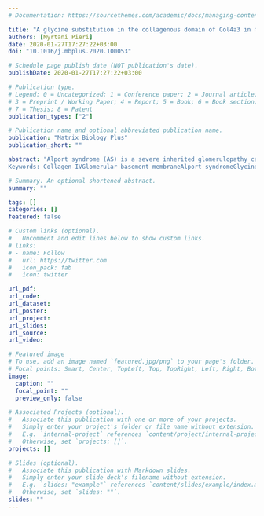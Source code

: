```yaml
---
# Documentation: https://sourcethemes.com/academic/docs/managing-content/

title: "A glycine substitution in the collagenous domain of Col4a3 in mice recapitulates late onset Alport syndrome"
authors: [Myrtani Pieri]
date: 2020-01-27T17:27:22+03:00
doi: "10.1016/j.mbplus.2020.100053"

# Schedule page publish date (NOT publication's date).
publishDate: 2020-01-27T17:27:22+03:00 

# Publication type.
# Legend: 0 = Uncategorized; 1 = Conference paper; 2 = Journal article;
# 3 = Preprint / Working Paper; 4 = Report; 5 = Book; 6 = Book section;
# 7 = Thesis; 8 = Patent
publication_types: ["2"]

# Publication name and optional abbreviated publication name.
publication: "Matrix Biology Plus"
publication_short: ""

abstract: "Alport syndrome (AS) is a severe inherited glomerulopathy caused by mutations in the genes encoding the α-chains of type-IV collagen, the most abundant component of the extracellular glomerular basement membrane (GBM). Currently most AS mouse models are knockout models for one of the collagen-IV genes. In contrast, about half of AS patients have missense mutations, with single aminoacid substitutions of glycine being the most common. The only mouse model for AS with a homozygous knockin missense mutation, Col4a3-p.Gly1332Glu, was partly described before by our group. Here, a detailed in-depth description of the same mouse is presented, along with another compound heterozygous mouse that carries the glycine substitution in trans with a knockout allele. Both mice recapitulate essential features of AS, including shorten lifespan by 30–35%, increased proteinuria, increased serum urea and creatinine, pathognomonic alternate GBM thinning and thickening, and podocyte foot process effacement. Notably, glomeruli and tubuli respond differently to mutant collagen-IV protomers, with reduced expression in tubules but apparently normal in glomeruli. However, equally important is the fact that in the glomeruli the mutant α3-chain as well as the normal α4/α5 chains seem to undergo a cleavage at, or near the point of the mutation, possibly by the metalloproteinase MMP-9, producing a 35 kDa C-terminal fragment. These mouse models represent a good tool for better understanding the spectrum of molecular mechanisms governing collagen-IV nephropathies and could be used for pre-clinical studies aimed at better treatments for AS.
Keywords: Collagen-IVGlomerular basement membraneAlport syndromeGlycine missense mutationKidney diseaseMouse model"

# Summary. An optional shortened abstract.
summary: ""

tags: []
categories: []
featured: false

# Custom links (optional).
#   Uncomment and edit lines below to show custom links.
# links:
# - name: Follow
#   url: https://twitter.com
#   icon_pack: fab
#   icon: twitter

url_pdf:
url_code:
url_dataset:
url_poster:
url_project:
url_slides:
url_source:
url_video:

# Featured image
# To use, add an image named `featured.jpg/png` to your page's folder. 
# Focal points: Smart, Center, TopLeft, Top, TopRight, Left, Right, BottomLeft, Bottom, BottomRight.
image:
  caption: ""
  focal_point: ""
  preview_only: false

# Associated Projects (optional).
#   Associate this publication with one or more of your projects.
#   Simply enter your project's folder or file name without extension.
#   E.g. `internal-project` references `content/project/internal-project/index.md`.
#   Otherwise, set `projects: []`.
projects: []

# Slides (optional).
#   Associate this publication with Markdown slides.
#   Simply enter your slide deck's filename without extension.
#   E.g. `slides: "example"` references `content/slides/example/index.md`.
#   Otherwise, set `slides: ""`.
slides: ""
---
```

